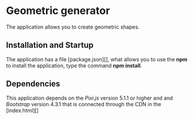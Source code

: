 # Geometric generator

The application allows you to create geometric shapes.

## Installation and Startup

The application has a file [package.json][], what allows you to use the 
**npm** to install the application, type the command **npm install**.

## Dependencies

This application depends on the *Pixi.js* version 5.1.1 or higher and
and *Bootstrap* version 4.3.1 that is connected through the CDN
in the [index.html][]